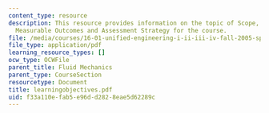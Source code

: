 ```yaml
---
content_type: resource
description: This resource provides information on the topic of Scope, Learning Objectives,
  Measurable Outcomes and Assessment Strategy for the course.
file: /media/courses/16-01-unified-engineering-i-ii-iii-iv-fall-2005-spring-2006/f33a110efab5e96dd2828eae5d62289c_learningobjectives.pdf
file_type: application/pdf
learning_resource_types: []
ocw_type: OCWFile
parent_title: Fluid Mechanics
parent_type: CourseSection
resourcetype: Document
title: learningobjectives.pdf
uid: f33a110e-fab5-e96d-d282-8eae5d62289c
---
```

